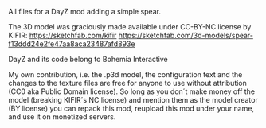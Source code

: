 All files for a DayZ mod adding a simple spear.

The 3D model was graciously made available under CC-BY-NC license by KIFIR: https://sketchfab.com/kifir
https://sketchfab.com/3d-models/spear-f13ddd24e2fe47aa8aca23487afd893e

DayZ and its code belong to Bohemia Interactive

My own contribution, i.e. the .p3d model, the configuration text and the changes to the texture files are free for anyone to use without attribution (CC0 aka Public Domain license). 
So long as you don´t make money off the model (breaking KIFIR´s NC license) and mention them as the model creator (BY license) you can repack this mod, reupload this mod under your name, and use it on monetized servers.
